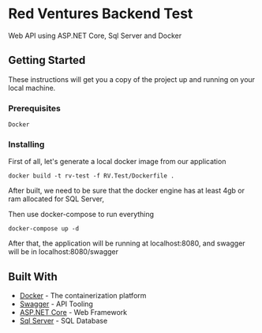 # Red Ventures Backend Test

Web API using ASP.NET Core, Sql Server and Docker

## Getting Started

These instructions will get you a copy of the project up and running on your local machine.

### Prerequisites

```
Docker
```

### Installing

First of all, let's generate a local docker image from our application

```
docker build -t rv-test -f RV.Test/Dockerfile .
```

After built, we need to be sure that the docker engine has at least 4gb or ram allocated for SQL Server,

Then use docker-compose to run everything

```
docker-compose up -d
```

After that, the application will be running at localhost:8080, and swagger will be in localhost:8080/swagger

## Built With

* [Docker](https://docs.docker.com/) - The containerization platform
* [Swagger](https://swagger.io/docs/) - API Tooling 
* [ASP.NET Core](https://docs.microsoft.com/pt-br/aspnet/core/) - Web Framework
* [Sql Server](https://docs.microsoft.com/pt-br/sql/linux/quickstart-install-connect-docker) - SQL Database